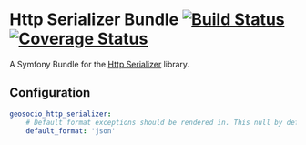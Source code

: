 # Http Serializer Bundle [![Build Status](https://travis-ci.org/geosocio/http-serializer-bundle.svg?branch=develop)](https://travis-ci.org/geosocio/http-serializer-bundle) [![Coverage Status](https://coveralls.io/repos/github/geosocio/http-serializer-bundle/badge.svg)](https://coveralls.io/github/geosocio/http-serializer-bundle)
A Symfony Bundle for the [Http Serializer](https://github.com/geosocio/http-serializer) library.

## Configuration
```yaml
geosocio_http_serializer:
    # Default format exceptions should be rendered in. This null by default.
    default_format: 'json'
```
